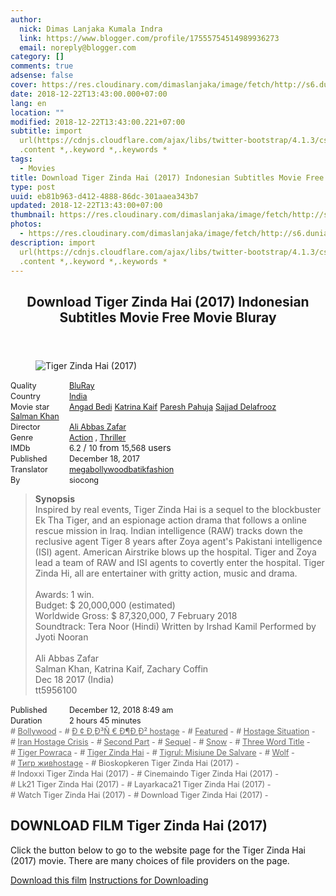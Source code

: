 ```yaml
---
author:
  nick: Dimas Lanjaka Kumala Indra
  link: https://www.blogger.com/profile/17555754514989936273
  email: noreply@blogger.com
category: []
comments: true
adsense: false
cover: https://res.cloudinary.com/dimaslanjaka/image/fetch/http://s6.dunia21.net/wp-content/uploads/2018/02/film-tiger-zinda-hai-2017.jpg
date: 2018-12-22T13:43:00.000+07:00
lang: en
location: ""
modified: 2018-12-22T13:43:00.221+07:00
subtitle: import
  url(https://cdnjs.cloudflare.com/ajax/libs/twitter-bootstrap/4.1.3/css/bootstrap.min.css);
  .content *,.keyword *,.keywords *
tags:
  - Movies
title: Download Tiger Zinda Hai (2017) Indonesian Subtitles Movie Free Movie Bluray
type: post
uuid: eb81b963-d412-4888-86dc-301aaea343b7
updated: 2018-12-22T13:43:00+07:00
thumbnail: https://res.cloudinary.com/dimaslanjaka/image/fetch/http://s6.dunia21.net/wp-content/uploads/2018/02/film-tiger-zinda-hai-2017.jpg
photos:
  - https://res.cloudinary.com/dimaslanjaka/image/fetch/http://s6.dunia21.net/wp-content/uploads/2018/02/film-tiger-zinda-hai-2017.jpg
description: import
  url(https://cdnjs.cloudflare.com/ajax/libs/twitter-bootstrap/4.1.3/css/bootstrap.min.css);
  .content *,.keyword *,.keywords *
---
```


<div>  <style>  @import url("https://cdnjs.cloudflare.com/ajax/libs/twitter-bootstrap/4.1.3/css/bootstrap.min.css");  .content *,.keyword *,.keywords * { max-width:100%}  .keywords h3 { margin-right: 15px; color: #666 }   .keywords h3::before { content: "#"; }  .keywords h3::after { content: "-"; }  .content h3 { display: inline-block; }  .keywords h3 { display: block }  .content-wrapper {          position: relative      }      .content-wrapper::before {          background: -moz-linear-gradient(top, rgba(255, 255, 255, 0) 0, rgba(255, 255, 255, 1) 100%);          background: -webkit-linear-gradient(top, rgba(255, 255, 255, 0) 0, rgba(255, 255, 255, 1) 100%);          background: linear-gradient(to bottom, rgba(255, 255, 255, 0) 0, rgba(255, 255, 255, 1) 100%);          filter: progid: DXImageTransform.Microsoft.gradient(startColorstr='#00ffffff', endColorstr='#ffffff', GradientType=0);          bottom: 0;          left: 0;          position: absolute;          width: 100%;          color: #fff;          height: 50px;          /*content: '';*/          /*z-index: 3*/      }      .keywords h3 a {          color: #666      }      .content {          position: relative      }      .content h2,      .content h3 {          font-style: normal;          display: inline-block;          font-weight: 400;          margin: 0;          padding: 0;          font-size: 90%      }      .content-media,      .show-more {          font-size: 80%      }      .content h2 {          width: 90px      }      .content-poster {          margin-bottom: 10px      }  </style>  <article class="post"><header class="post-header"><h1 for="title"> <span class="notranslate"> Download Tiger Zinda Hai (2017) Indonesian Subtitles Movie Free Movie Bluray</span> </h1></header><div class="content-wrapper" id="movie-detail"><div class="row toggle-more">  <div class="col-xs-2 content-poster"><figure><img src="https://res.cloudinary.com/dimaslanjaka/image/fetch/http://s6.dunia21.net/wp-content/uploads/2018/02/film-tiger-zinda-hai-2017.jpg" alt="Tiger Zinda Hai (2017)" title="Watch Tiger Zinda Hai (2017) Indonesian Subtitles Streaming Movie Free Download Online" class="img-thumbnail"></figure></div>  <div class="col-xs-10 content">  <div>  <h2> <span class="notranslate"> Quality</span> </h2>  <h3> <span class="notranslate"> <a href="http://webmanajemen.com/search/?q=quality%20bluray" title="List of the latest and most complete films on BluRay quality">BluRay</a></span> </h3>  </div>  <div>  <h2> <span class="notranslate"> Country</span> </h2>  <h3> <span class="notranslate"> <a href="http://webmanajemen.com/search/?q=country%20india" title="List of the latest and most complete films made in India">India</a></span> </h3>  </div>  <div>  <h2> <span class="notranslate"> Movie star</span> </h2>  <h3> <span class="notranslate"> <a href="http://webmanajemen.com/search/?q=artist%20angad%20bedi">Angad Bedi</a></span> </h3>  <h3> <span class="notranslate"> <a href="http://webmanajemen.com/search/?q=artist%20katrina%20kaif">Katrina Kaif</a></span> </h3>  <h3> <span class="notranslate"> <a href="http://webmanajemen.com/search/?q=artist%20paresh%20pahuja">Paresh Pahuja</a></span> </h3>  <h3> <span class="notranslate"> <a href="http://webmanajemen.com/search/?q=artist%20sajjad%20delafrooz">Sajjad Delafrooz</a></span> </h3>  <h3> <span class="notranslate"> <a href="http://webmanajemen.com/search/?q=artist%20salman%20khan">Salman Khan</a></span> </h3>  </div>  <div>  <h2> <span class="notranslate"> Director</span> </h2>  <h3> <span class="notranslate"> <a href="http://webmanajemen.com/search/?q=director%20ali%20abbas%20zafar">Ali Abbas Zafar</a></span> </h3>  </div>  <div>  <h2> <span class="notranslate"> Genre</span> </h2>  <h3> <span class="notranslate"> <a href="http://webmanajemen.com/search/?q=genre%20action" title="List of the latest and most complete films Genres">Action</a> , <a href="http://webmanajemen.com/search/?q=genre%20thriller" title="List of the latest and most complete films Genres">Thriller</a></span> </h3>  </div>  <div>  <h2> <span class="notranslate"> IMDb</span> </h2>  <h3> <span class="notranslate"> 6.2</span> </h3> <span class="notranslate"> /</span> <h3> <span class="notranslate"> 10</span> </h3> <span class="notranslate"> from</span> <h3> <span class="notranslate"> 15,568</span> </h3> <span class="notranslate"> users</span> </div>  <div>  <h2> <span class="notranslate"> Published</span> </h2>  <h3> <span class="notranslate"> December 18, 2017</span> </h3>  </div>  <div>  <h2> <span class="notranslate"> Translator</span> </h2>  <h3> <span class="notranslate"> <a href="http://webmanajemen.com/search/?q=translator%20megabollywoodbatikfashion">megabollywoodbatikfashion</a></span> </h3>  </div>  <div>  <h2> <span class="notranslate"> By</span> </h2>  <h3> <span class="notranslate"> siocong</span> </h3>  </div>  <blockquote> <span class="notranslate"> <strong>Synopsis</strong></span> <br><span class="notranslate"> Inspired by real events, Tiger Zinda Hai is a sequel to the blockbuster Ek Tha Tiger, and an espionage action drama that follows a online rescue mission in Iraq.</span> <span class="notranslate"> Indian intelligence (RAW) tracks down the reclusive agent Tiger 8 years after Zoya agent's Pakistani intelligence (ISI) agent.</span> <span class="notranslate"> American Airstrike blows up the hospital. Tiger and Zoya lead a team of RAW and ISI agents to covertly enter the hospital.</span> <span class="notranslate"> Tiger Zinda Hi, all are entertainer with gritty action, music and drama.</span> <br><br><span class="notranslate"> Awards: 1 win.</span> <br><span class="notranslate"> Budget: $ 20,000,000 (estimated)</span> <br><span class="notranslate"> Worldwide Gross: $ 87,320,000, 7 February 2018</span> <br><span class="notranslate"> Soundtrack: Tera Noor (Hindi) Written by Irshad Kamil Performed by Jyoti Nooran</span> <br><span><br></span> <span class="notranslate"> <span>Ali Abbas Zafar</span></span> <span><br></span> <span class="notranslate"> <span>Salman Khan, Katrina Kaif, Zachary Coffin</span></span> <span><br></span> <span class="notranslate"> <span>Dec 18 2017 (India)</span></span> <span><br></span> <span class="notranslate"> <span>tt5956100</span></span> <span><br></span> </blockquote>  <div>  <h2> <span class="notranslate"> Published</span> </h2>  <h3> <span class="notranslate"> December 12, 2018 8:49 am</span> </h3>  </div>  <div>  <h2> <span class="notranslate"> Duration</span> </h2>  <h3> <span class="notranslate"> 2 hours 45 minutes</span> </h3>  </div>  <div class="keywords">  <h3> <span class="notranslate"> <a href="http://webmanajemen.com/search/?q=tag%20bollywood">Bollywood</a></span> </h3>  <h3> <span class="notranslate"> <a href="http://webmanajemen.com/search/?q=tag%20d%C2%A2d%C2%B8d%C2%B3ne%20d%C2%B6d%C2%B8d%C2%B2hostage">Ð ¢ Ð¸Ð³Ñ € Ð¶Ð¸Ð² hostage</a></span> </h3>  <h3> <span class="notranslate"> <a href="http://webmanajemen.com/search/?q=tag%20featured">Featured</a></span> </h3>  <h3> <span class="notranslate"> <a href="http://webmanajemen.com/search/?q=tag%20hostage%20situation">Hostage Situation</a></span> </h3>  <h3> <span class="notranslate"> <a href="http://webmanajemen.com/search/?q=tag%20iran%20hostage%20crisis">Iran Hostage Crisis</a></span> </h3>  <h3> <span class="notranslate"> <a href="http://webmanajemen.com/search/?q=tag%20second%20part">Second Part</a></span> </h3>  <h3> <span class="notranslate"> <a href="http://webmanajemen.com/search/?q=tag%20sequel">Sequel</a></span> </h3>  <h3> <span class="notranslate"> <a href="http://webmanajemen.com/search/?q=tag%20snow">Snow</a></span> </h3>  <h3> <span class="notranslate"> <a href="http://webmanajemen.com/search/?q=tag%20three%20word%20title">Three Word Title</a></span> </h3>  <h3> <span class="notranslate"> <a href="http://webmanajemen.com/search/?q=tag%20tiger%20powraca">Tiger Powraca</a></span> </h3>  <h3> <span class="notranslate"> <a href="http://webmanajemen.com/search/?q=tag%20tiger%20zinda%20hai">Tiger Zinda Hai</a></span> </h3>  <h3> <span class="notranslate"> <a href="http://webmanajemen.com/search/?q=tag%20tigrul%20misiune%20de%20salvare">Tigrul: Misiune De Salvare</a></span> </h3>  <h3> <span class="notranslate"> <a href="http://webmanajemen.com/search/?q=tag%20wolf">Wolf</a></span> </h3>  <h3> <span class="notranslate"> <a href="http://webmanajemen.com/search/?q=tag%20%D1%82%D0%B8%D0%B3%D1%80%20%D0%B6%D0%B8%D0%B2hostage">Тигр живhostage</a></span> </h3>  <h3> <span class="notranslate"> Bioskopkeren Tiger Zinda Hai (2017)</span> </h3>  <h3> <span class="notranslate"> Indoxxi Tiger Zinda Hai (2017)</span> </h3>  <h3> <span class="notranslate"> Cinemaindo Tiger Zinda Hai (2017)</span> </h3>  <h3> <span class="notranslate"> Lk21 Tiger Zinda Hai (2017)</span> </h3>  <h3> <span class="notranslate"> Layarkaca21 Tiger Zinda Hai (2017)</span> </h3>  <h3> <span class="notranslate"> Watch Tiger Zinda Hai (2017)</span> </h3>  <h3> <span class="notranslate"> Download Tiger Zinda Hai (2017)</span> </h3>  </div>  </div>  </div></div></article><div class="download-movie" id="download-movie">  <h2> <span class="notranslate"> DOWNLOAD FILM Tiger Zinda Hai (2017)</span> </h2>  <p> <span class="notranslate"> Click the button below to go to the website page for the Tiger Zinda Hai (2017) movie.</span> <span class="notranslate"> There are many choices of file providers on the page.</span> </p> <a href="http://dl.layarkaca21.vip/get/tiger-zinda-hai-2017" target="_blank" class="btn btn-success" rel="noopener noreferer nofollow"><i class="fa-download"></i></a> <span class="notranslate"> <a href="http://dl.layarkaca21.vip/get/tiger-zinda-hai-2017" target="_blank" class="btn btn-success" rel="noopener noreferer nofollow">Download this film</a></span> <a href="http://webmanajemen.com/search/?q=petunjuk%20cara%20download%20film" target="_blank" class="btn btn-default"><i class="fa-info-circled"></i></a> <span class="notranslate"> <a href="http://webmanajemen.com/search/?q=petunjuk%20cara%20download%20film" target="_blank" class="btn btn-default">Instructions for Downloading</a></span> </div>  </div>  <script src="https://codepen.io/dimaslanjaka/pen/aQRrbR.js"></script>